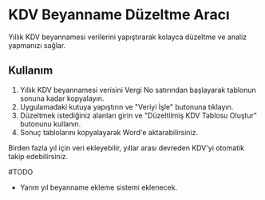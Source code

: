# KDV Beyanname Düzeltme Aracı

Yıllık KDV beyannamesi verilerini yapıştırarak kolayca düzeltme ve analiz yapmanızı sağlar.

## Kullanım
1. Yıllık KDV beyannamesi verisini Vergi No satırından başlayarak tablonun sonuna kadar kopyalayın.
2. Uygulamadaki kutuya yapıştırın ve "Veriyi İşle" butonuna tıklayın.
3. Düzeltmek istediğiniz alanları girin ve "Düzeltilmiş KDV Tablosu Oluştur" butonunu kullanın.
4. Sonuç tablolarını kopyalayarak Word'e aktarabilirsiniz.

Birden fazla yıl için veri ekleyebilir, yıllar arası devreden KDV'yi otomatik takip edebilirsiniz. 

#TODO
- Yarım yıl beyanname ekleme sistemi eklenecek.